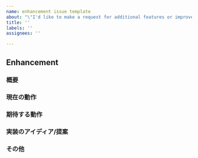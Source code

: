 ```yaml
---
name: enhancement issue template
about: "\"I'd like to make a request for additional features or improvements"
title: ''
labels: ''
assignees: ''

---
```


## Enhancement

### 概要

### 現在の動作

### 期待する動作

### 実装のアイディア/提案

### その他
